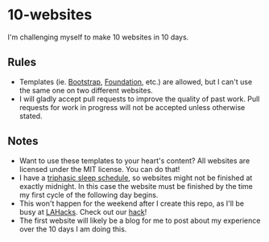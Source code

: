 10-websites
===

I'm challenging myself to make 10 websites in 10 days. 

Rules
---
* Templates (ie. [Bootstrap](http://getbootstrap.com/), [Foundation](http://foundation.zurb.com/), etc.) are allowed, but I can't use the same one on two different websites.
* I will gladly accept pull requests to improve the quality of past work. Pull requests for work in progress will not be accepted unless otherwise stated.


Notes
---
* Want to use these templates to your heart's content? All websites are licensed under the MIT license. You can do that!
* I have a [triphasic sleep schedule](http://lmgtfy.com/?q=triphasic+sleep+schedule), so websites might not be finished at exactly midnight. In this case the website must be finished by the time my first cycle of the following day begins.
* This won't happen for the weekend after I create this repo, as I'll be busy at [LAHacks](http://www.lahacks.com/). Check out our [hack](http://tryridr.com/)!
* The first website will likely be a blog for me to post about my experience over the 10 days I am doing this.
